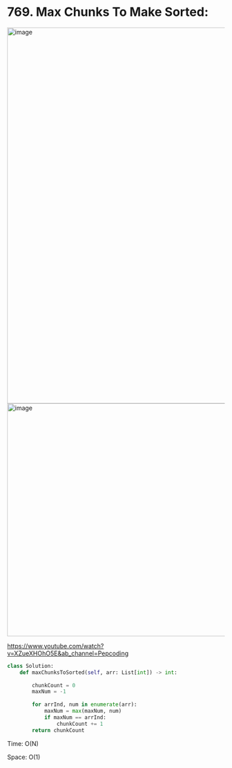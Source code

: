 # 769. Max Chunks To Make Sorted:

<img width="870" alt="image" src="https://user-images.githubusercontent.com/35987583/182824426-95bc55a4-f7fb-4164-b52e-dae5c09947a8.png">
<img width="539" alt="image" src="https://user-images.githubusercontent.com/35987583/182824454-3a464c3b-37af-4b08-a907-a437bf0082bb.png">



https://www.youtube.com/watch?v=XZueXHOhO5E&ab_channel=Pepcoding

```python
class Solution:
    def maxChunksToSorted(self, arr: List[int]) -> int:
                
        chunkCount = 0
        maxNum = -1
        
        for arrInd, num in enumerate(arr):   
            maxNum = max(maxNum, num)
            if maxNum == arrInd:
                chunkCount += 1
        return chunkCount
```

Time: O(N)

Space: O(1)
